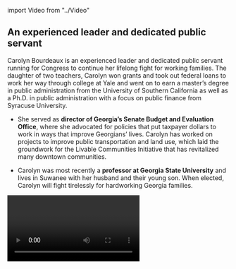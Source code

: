 import Video from "../Video"

## An experienced leader and dedicated public servant

Carolyn Bourdeaux is an experienced leader and dedicated public servant running for Congress to continue her lifelong fight for working families. The daughter of two teachers, Carolyn won grants and took out federal loans to work her way through college at Yale and went on to earn a master’s degree in public administration from the University of Southern California as well as a Ph.D. in public administration with a focus on public finance from Syracuse University.

- She served as **director of Georgia’s Senate Budget and Evaluation Office**, where she advocated for policies that put taxpayer dollars to work in ways that improve Georgians’ lives. Carolyn has worked on projects to improve public transportation and land use, which laid the groundwork for the Livable Communities Initiative that has revitalized many downtown communities.

- Carolyn was most recently a **professor at Georgia State University** and lives in Suwanee with her husband and their young son. When elected, Carolyn will fight tirelessly for hardworking Georgia families.

<Video id="o8EGXZ0aIkY" />


## A fighter for Georgia working families

Carolyn is running to continue her lifelong fight to expand economic opportunity so that all of Georgia’s working families can thrive. She helped the state of Georgia navigate the challenges of the Great Recession, and the Georgia Senate honored her work with a Senate resolution. For Carolyn, the fight for affordable health care is personal: she lost both of her parents last summer after her father struggled with a long illness. She saw their discretionary income eaten up paying for medications. Carolyn is passionate about making it easier for families like hers to care for aging parents and to increase access to affordable health care for all. When elected, she will give hardworking Georgia families a powerful new voice in Congress.

## An opportunity to flip a seat and take back the House

Carolyn is challenging Republican Rob Woodall, an extremist who voted to repeal the Affordable Care Act and take away his constituents’ access to health care. Woodall supports policies that would raise costs for people with cancer, diabetes, and pre-existing conditions, putting special interests ahead of the Georgians he was elected to serve. President Trump carried this district by just six points in 2016, making it a prime opportunity for Democrats in 2018, and Carolyn has what it takes to flip it from red to blue. Let’s show Carolyn the full support of the EMILY’s List community to help elect this champion for Georgia working families to Congress — and let’s take back the House.
